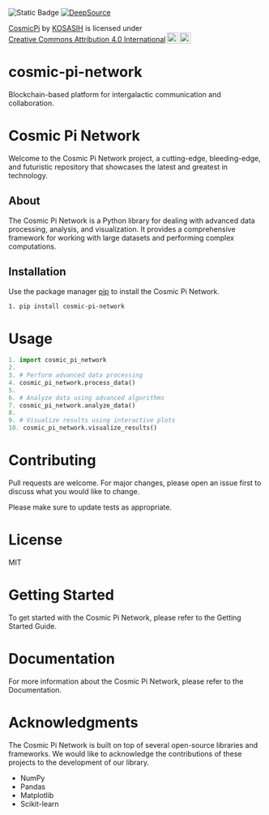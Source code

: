 ![Static Badge](https://img.shields.io/badge/Cosmic-Pi-gold)
[![DeepSource](https://app.deepsource.com/gh/KOSASIH/cosmic-pi-network.svg/?label=active+issues&show_trend=true&token=0_deMzVakfpKy1z25pPvuujD)](https://app.deepsource.com/gh/KOSASIH/cosmic-pi-network/)

<p xmlns:cc="http://creativecommons.org/ns#" xmlns:dct="http://purl.org/dc/terms/"><a property="dct:title" rel="cc:attributionURL" href="https://github.com/KOSASIH/cosmic-pi-network">CosmicPi</a> by <a rel="cc:attributionURL dct:creator" property="cc:attributionName" href="https://www.linkedin.com/in/kosasih-81b46b5a?trk=contact-info">KOSASIH</a> is licensed under <a href="https://creativecommons.org/licenses/by/4.0/?ref=chooser-v1" target="_blank" rel="license noopener noreferrer" style="display:inline-block;">Creative Commons Attribution 4.0 International<img style="height:22px!important;margin-left:3px;vertical-align:text-bottom;" src="https://mirrors.creativecommons.org/presskit/icons/cc.svg?ref=chooser-v1" alt=""><img style="height:22px!important;margin-left:3px;vertical-align:text-bottom;" src="https://mirrors.creativecommons.org/presskit/icons/by.svg?ref=chooser-v1" alt=""></a></p>

# cosmic-pi-network
Blockchain-based platform for intergalactic communication and collaboration.

# Cosmic Pi Network

Welcome to the Cosmic Pi Network project, a cutting-edge, bleeding-edge, and futuristic repository that showcases the latest and greatest in technology.

## About

The Cosmic Pi Network is a Python library for dealing with advanced data processing, analysis, and visualization. It provides a comprehensive framework for working with large datasets and performing complex computations.

## Installation

Use the package manager [pip](https://pip.pypa.io/en/stable/) to install the Cosmic Pi Network.

```bash
1. pip install cosmic-pi-network
```

# Usage 

```python
1. import cosmic_pi_network
2. 
3. # Perform advanced data processing
4. cosmic_pi_network.process_data()
5. 
6. # Analyze data using advanced algorithms
7. cosmic_pi_network.analyze_data()
8. 
9. # Visualize results using interactive plots
10. cosmic_pi_network.visualize_results()
```

# Contributing

Pull requests are welcome. For major changes, please open an issue first to discuss what you would like to change.

Please make sure to update tests as appropriate.

# License

MIT

# Getting Started

To get started with the Cosmic Pi Network, please refer to the Getting Started Guide.

# Documentation

For more information about the Cosmic Pi Network, please refer to the Documentation.

# Acknowledgments

The Cosmic Pi Network is built on top of several open-source libraries and frameworks. We would like to acknowledge the contributions of these projects to the development of our library.

- NumPy
- Pandas
- Matplotlib
- Scikit-learn
